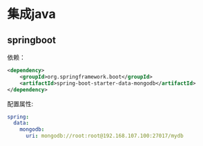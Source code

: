 # 集成java



## springboot

依赖：

```xml
<dependency>
	<groupId>org.springframework.boot</groupId>
	<artifactId>spring-boot-starter-data-mongodb</artifactId>
</dependency>
```

配置属性:

```yaml
spring:
  data:
    mongodb:
      uri: mongodb://root:root@192.168.107.100:27017/mydb
```

